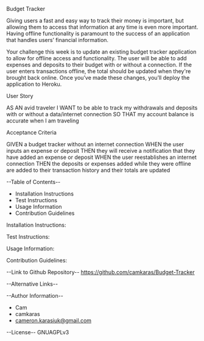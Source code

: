Budget Tracker 

Giving users a fast and easy way to track their money is important, but allowing them to access that information at any time is even more important. Having offline functionality is paramount to the success of an application that handles users’ financial information.

Your challenge this week is to update an existing budget tracker application to allow for offline access and functionality. The user will be able to add expenses and deposits to their budget with or without a connection. If the user enters transactions offline, the total should be updated when they're brought back online. Once you’ve made these changes, you’ll deploy the application to Heroku.

User Story

AS AN avid traveler
I WANT to be able to track my withdrawals and deposits with or without a data/internet connection
SO THAT my account balance is accurate when I am traveling 

Acceptance Criteria

GIVEN a budget tracker without an internet connection
WHEN the user inputs an expense or deposit
THEN they will receive a notification that they have added an expense or deposit
WHEN the user reestablishes an internet connection
THEN the deposits or expenses added while they were offline are added to their transaction history and their totals are updated


--Table of Contents-- 
* Installation Instructions
* Test Instructions
* Usage Information
* Contribution Guidelines




Installation Instructions: 

Test Instructions: 

Usage Information: 

Contribution Guidelines: 


--Link to Github Repository--
https://github.com/camkaras/Budget-Tracker

--Alternative Links--




--Author Information--
* Cam
* camkaras
* cameron.karasiuk@gmail.com




--License--
GNUAGPLv3

    
